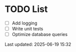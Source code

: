 # TODO List

- [ ] Add logging
- [ ] Write unit tests
- [ ] Optimize database queries

Last updated: 2025-06-19 15:32
